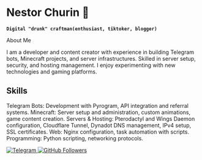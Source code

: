 # Nestor Churin 🍻

**`Digital "drunk" craftman(enthusiast, tiktoker, blogger)`**

About Me

I am a developer and content creator with experience in building Telegram bots, Minecraft projects, and server infrastructures. Skilled in server setup, security, and hosting management. I enjoy experimenting with new technologies and gaming platforms.

## Skills
Telegram Bots: Development with Pyrogram, API integration and referral systems.
Minecraft: Server setup and administration, custom animations, game content creation.
Servers & Hosting: Pterodactyl and Wings Daemon configuration, Cloudflare Tunnel, Dynadot DNS management, IPv4 setup, SSL certificates.
Web: Nginx configuration, task automation with scripts.
Programming: Python scripting, networking protocols.

<p align="left">
  <a href="https://t.me/nestor_churin">
    <img alt="Telegram" title="Subscribe to my Telegram Channel"
         src="https://telegram-badge.vercel.app/api/telegram-badge?channelId=@nestor_churin">
  </a>
  <a href="https://github.com/YunexalMC">
    <img alt="GitHub Followers" title="GitHub Followers"
         src="https://img.shields.io/github/followers/YunexalMC?style=for-the-badge&logo=github">
  </a>
</p>

